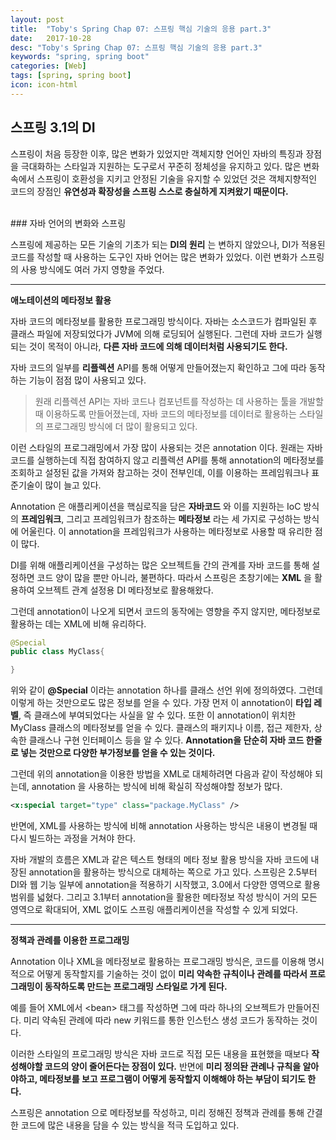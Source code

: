 ```yaml
---
layout: post
title:  "Toby's Spring Chap 07: 스프링 핵심 기술의 응용 part.3"
date:   2017-10-28
desc: "Toby's Spring Chap 07: 스프링 핵심 기술의 응용 part.3"
keywords: "spring, spring boot"
categories: [Web]
tags: [spring, spring boot]
icon: icon-html
---
```


## 스프링 3.1의 DI

스프링이 처음 등장한 이후, 많은 변화가 있었지만 객체지향 언어인 자바의 특징과 장점을 극대화하는 스타일과 지원하는 도구로서 꾸준히 정체성을 유지하고 있다. 많은 변화 속에서 스프링이 호환성을 지키고 안정된 기술을 유지할 수 있었던 것은 객체지향적인 코드의 장점인 **유연성과 확장성을 스프링 스스로 충실하게 지켜왔기 때문이다.**

<br>
### 자바 언어의 변화와 스프링

스프링에 제공하는 모든 기술의 기초가 되는 **DI의 원리** 는 변하지 않았으나, DI가 적용된 코드를 작성할 때 사용하는 도구인 자바 언어는 많은 변화가 있었다. 이런 변화가 스프링의 사용 방식에도 여러 가지 영향을 주었다.

---

**애노테이션의 메타정보 활용**

자바 코드의 메타정보를 활용한 프로그래밍 방식이다. 자바는 소스코드가 컴파일된 후 클래스 파일에 저장되었다가 JVM에 의해 로딩되어 실행된다. 그런데 자바 코드가 실행되는 것이 목적이 아니라, **다른 자바 코드에 의해 데이터처럼 사용되기도 한다.**

자바 코드의 일부를 **리플렉션** API를 통해 어떻게 만들어졌는지 확인하고 그에 따라 동작하는 기능이 점점 많이 사용되고 있다.

> 원래 리플렉션 API는 자바 코드나 컴포넌트를 작성하는 데 사용하는 툴을 개발할 때 이용하도록 만들어졌는데, 자바 코드의 메타정보를 데이터로 활용하는 스타일의 프로그래밍 방식에 더 많이 활용되고 있다.

이런 스타일의 프로그래밍에서 가장 많이 사용되는 것은 annotation 이다. 원래는 자바 코드를 실행하는데 직접 참여하지 않고 리플렉션 API를 통해 annotation의 메타정보를 조회하고 설정된 값을 가져와 참고하는 것이 전부인데, 이를 이용하는 프레임워크나 표준기술이 많이 늘고 있다.

Annotation 은 애플리케이션을 핵심로직을 담은 **자바코드** 와 이를 지원하는 IoC 방식의 **프레임워크**, 그리고 프레임워크가 참조하는 **메타정보** 라는 세 가지로 구성하는 방식에 어울린다. 이 annotation을 프레임워크가 사용하는 메타정보로 사용할 때 유리한 점이 많다.

DI를 위해 애플리케이션을 구성하는 많은 오브젝트들 간의 관계를 자바 코드를 통해 설정하면 코드 양이 많을 뿐만 아니라, 불편하다. 따라서 스프링은 초창기에는 **XML** 을 활용하여 오브젝트 관계 설정용 DI 메타정보로 활용해왔다.

그런데 annotation이 나오게 되면서 코드의 동작에는 영향을 주지 않지만, 메타정보로 활용하는 데는 XML에 비해 유리하다.

~~~java
@Special
public class MyClass{

}
~~~

위와 같이 **@Special** 이라는 annotation 하나를 클래스 선언 위에 정의하였다. 그런데 이렇게 하는 것만으로도 많은 정보를 얻을 수 있다. 가장 먼저 이 annotation이 **타입 레벨**, 즉 클래스에 부여되었다는 사실을 알 수 있다. 또한 이 annotation이 위치한 MyClass 클래스의 메타정보를 얻을 수 있다. 클래스의 패키지나 이름, 접근 제한자, 상속한 클래스나 구현 인터페이스 등을 알 수 있다. **Annotation을 단순히 자바 코드 한줄로 넣는 것만으로 다양한 부가정보를 얻을 수 있는 것이다.**

그런데 위의 annotation을 이용한 방법을 XML로 대체하려면 다음과 같이 작성해야 되는데, annotation 을 사용하는 방식에 비해 확실히 작성해야할 정보가 많다.

~~~xml
<x:special target="type" class="package.MyClass" />
~~~

반면에, XML를 사용하는 방식에 비해 annotation 사용하는 방식은 내용이 변경될 때 다시 빌드하는 과정을 거쳐야 한다.

자바 개발의 흐름은 XML과 같은 텍스트 형태의 메타 정보 활용 방식을 자바 코드에 내장된 annotation을 활용하는 방식으로 대체하는 쪽으로 가고 있다. 스프링은 2.5부터 DI와 웹 기능 일부에 annotation을 적용하기 시작했고, 3.0에서 다양한 영역으로 활용범위를 넓혔다. 그리고 3.1부터 annotation을 활용한 메타정보 작성 방식이 거의 모든 영역으로 확대되어, XML 없이도 스프링 애플리케이션을 작성할 수 있게 되었다.

---

**정책과 관례를 이용한 프로그래밍**

Annotation 이나 XML을 메타정보로 활용하는 프로그래밍 방식은, 코드를 이용해 명시적으로 어떻게 동작할지를 기술하는 것이 없이 **미리 약속한 규칙이나 관례를 따라서 프로그래밍이 동작하도록 만드는 프로그래밍 스타일로 가게 된다.**

예를 들어 XML에서 \<bean\> 태그를 작성하면 그에 따라 하나의 오브젝트가 만들어진다. 미리 약속된 관례에 따라 new 키워드를 통한 인스턴스 생성 코드가 동작하는 것이다.

이러한 스타일의 프로그래밍 방식은 자바 코드로 직접 모든 내용을 표현했을 때보다 **작성해야할 코드의 양이 줄어든다는 장점이 있다.** 반면에 **미리 정의돤 관례나 규칙을 알아야하고, 메타정보를 보고 프로그램이 어떻게 동작할지 이해해야 하는 부담이 되기도 한다.**

스프링은 annotation 으로 메타정보를 작성하고, 미리 정해진 정책과 관례를 통해 간결한 코드에 많은 내용을 담을 수 있는 방식을 적극 도입하고 있다. 
